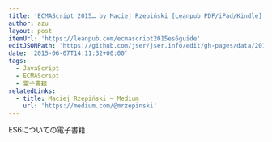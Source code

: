 ```yaml
---
title: 'ECMAScript 2015… by Maciej Rzepiński [Leanpub PDF/iPad/Kindle]'
author: azu
layout: post
itemUrl: 'https://leanpub.com/ecmascript2015es6guide'
editJSONPath: 'https://github.com/jser/jser.info/edit/gh-pages/data/2015/06/index.json'
date: '2015-06-07T14:11:32+00:00'
tags:
  - JavaScript
  - ECMAScript
  - 電子書籍
relatedLinks:
  - title: Maciej Rzepiński — Medium
    url: 'https://medium.com/@mrzepinski'
---
```

ES6についての電子書籍
